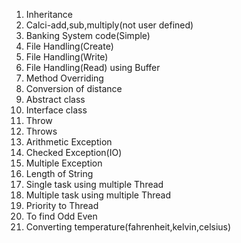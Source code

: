 1. Inheritance
2. Calci-add,sub,multiply(not user defined)
3. Banking System code(Simple)
4. File Handling(Create)
5. File Handling(Write)
6. File Handling(Read) using Buffer
7. Method Overriding
8. Conversion of distance
9. Abstract class
10. Interface class
11. Throw
12. Throws
13. Arithmetic Exception
14. Checked Exception(IO)
15. Multiple Exception
16. Length of String
17. Single task using multiple Thread
18. Multiple task using multiple Thread
19. Priority to Thread
20. To find Odd Even
21. Converting temperature(fahrenheit,kelvin,celsius)
